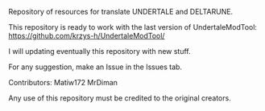 Repository of resources for translate UNDERTALE and DELTARUNE.

This repository is ready to work with the last version of UndertaleModTool: https://github.com/krzys-h/UndertaleModTool/

I will updating eventually this repository with new stuff.

For any suggestion, make an Issue in the Issues tab.

Contributors:
Matiw172
MrDiman

Any use of this repository must be credited to the original creators.
